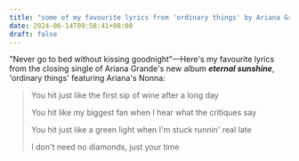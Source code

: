 ```yaml
---
title: "some of my favourite lyrics from 'ordinary things' by Ariana Grande"
date: 2024-06-14T09:58:41+08:00
draft: false
---
```


"Never go to bed without kissing goodnight"––Here's my favourite lyrics from the closing single of Ariana Grande's new album ***eternal sunshine***, 'ordinary things' featuring Ariana's Nonna:

> You hit just like the first sip of wine after a long day
>
> You hit like my biggest fan when I hear what the critiques say
>
> You hit just like a green light when I'm stuck runnin' real late
>
> I don't need no diamonds, just your time
